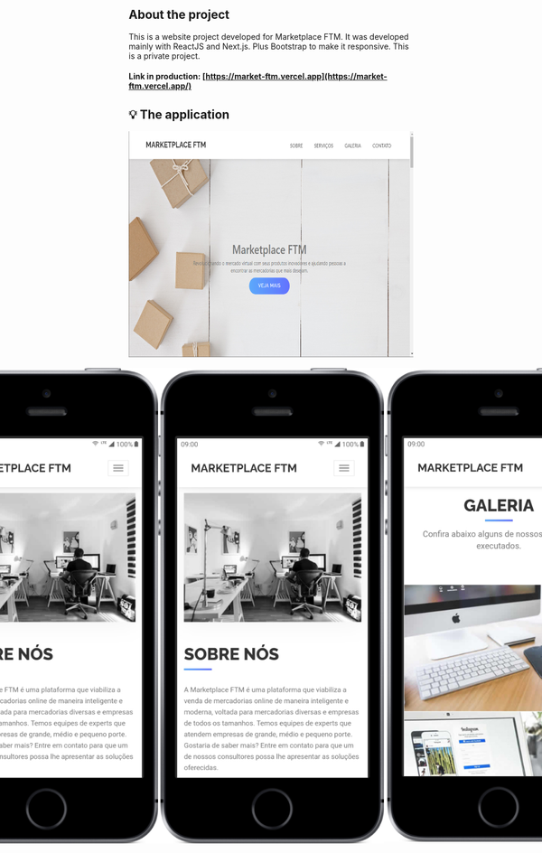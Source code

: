 ## About the project

This is a website project developed for Marketplace FTM. It was developed mainly with ReactJS and Next.js. Plus Bootstrap to make it responsive. This is a private project.

#### Link in production: [https://market-ftm.vercel.app](https://market-ftm.vercel.app/)

## 💡 The application

<p align="left" style="display: flex; align-items: flex-start; justify-content: center;">
    <img alt="market-ftm-homepage" title="market-ftm-homepage" src="./github-assets/market-ftm-homepage.png" height="400">
</p>
<p align="left" style="display: flex; align-items: flex-start; justify-content: center; padding: 5px">
    <img alt="home-mobile" title="home-mobile" src="./github-assets/home-mobile.png" width="400">
    <img alt="about-mobile" title="about-mobile" src="./github-assets/about-mobile.jpg" width="400">
    <img alt="services-mobile" title="services-mobile" src="./github-assets/about-mobile.jpg"width="400">
    <img alt="gallery-mobile" title="gallery-mobile" src="./github-assets/gallery-mobile.jpg" width="400">
    <img alt="contact-mobile" title="contact-mobile" src="./github-assets/contact-mobile.jpg" width="400">
</p>
